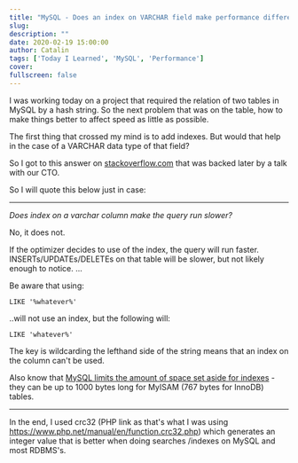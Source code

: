 ```yaml
---
title: "MySQL - Does an index on VARCHAR field make performance difference?"
slug:
description: ""
date: 2020-02-19 15:00:00
author: Catalin
tags: ['Today I Learned', 'MySQL', 'Performance']
cover:
fullscreen: false
---
```


I was working today on a project that required the relation of two tables in MySQL by a hash string.
So the next problem that was on the table, how to make things better to affect speed as little as possible.

The first thing that crossed my mind is to add indexes. But would that help in the case of a VARCHAR data type of that field?

So I got to this answer on [stackoverflow.com](https://stackoverflow.com/a/1898511/944397) that was backed later by a talk with our CTO.

So I will quote this below just in case:

---

_Does index on a varchar column make the query run slower?_

No, it does not.

If the optimizer decides to use of the index, the query will run faster. INSERTs/UPDATEs/DELETEs on that table will be slower, but not likely enough to notice.
...

Be aware that using:

``LIKE '%whatever%'``

..will not use an index, but the following will:

``LIKE 'whatever%'``

The key is wildcarding the lefthand side of the string means that an index on the column can't be used.

Also know that [MySQL limits the amount of space set aside for indexes](http://dev.mysql.com/doc/refman/5.7/en/mysql-indexes.html) - they can be up to 1000 bytes long for MyISAM (767 bytes for InnoDB) tables.

 ---

In the end, I used crc32 (PHP link as that's what I was using https://www.php.net/manual/en/function.crc32.php) which generates an integer value that is better when doing searches /indexes on MySQL and most RDBMS's.